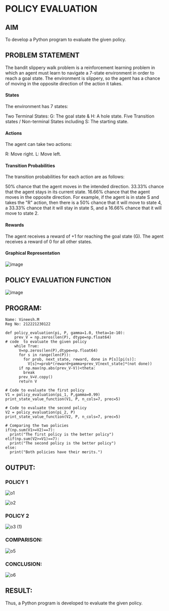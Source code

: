 # POLICY EVALUATION

## AIM
To develop a Python program to evaluate the given policy.

## PROBLEM STATEMENT
The bandit slippery walk problem is a reinforcement learning problem in which an agent must learn to navigate a 7-state environment in order to reach a goal state. The environment is slippery, so the agent has a chance of moving in the opposite direction of the action it takes.

#### States
The environment has 7 states:

Two Terminal States: G: The goal state & H: A hole state.
Five Transition states / Non-terminal States including S: The starting state.
#### Actions
The agent can take two actions:

R: Move right.
L: Move left.
#### Transition Probabilities
The transition probabilities for each action are as follows:

50% chance that the agent moves in the intended direction.
33.33% chance that the agent stays in its current state.
16.66% chance that the agent moves in the opposite direction.
For example, if the agent is in state S and takes the "R" action, then there is a 50% chance that it will move to state 4, a 33.33% chance that it will stay in state S, and a 16.66% chance that it will move to state 2.

#### Rewards
The agent receives a reward of +1 for reaching the goal state (G). The agent receives a reward of 0 for all other states.

#### Graphical Representation
![image](https://github.com/Vineesh-AI-DS/rl-policy-evaluation/assets/93427254/468358fc-d3bd-4a04-9bc4-73a49cc148af)



## POLICY EVALUATION FUNCTION
![image](https://github.com/Vineesh-AI-DS/rl-policy-evaluation/assets/93427254/fd744e04-f91a-4442-bed3-314a79f7d61d)


## PROGRAM:

```
Name: Vineesh.M
Reg No: 212221230122
```

```
def policy_evaluation(pi, P, gamma=1.0, theta=1e-10):
    prev_V = np.zeros(len(P), dtype=np.float64)
# code  to evaluate the given policy
    while True:
      V=np.zeros(len(P),dtype=np.float64)
      for s in range(len(P)):
        for prob, next_state, reward, done in P[s][pi(s)]:
          V[s]+=prob*(reward+gamma+prev_V[next_state]*(not done))
      if np.max(np.abs(prev_V-V))<theta:
        break
      prev_V=V.copy()
      return V

# Code to evaluate the first policy
V1 = policy_evaluation(pi_1, P,gamma=0.99)
print_state_value_function(V1, P, n_cols=7, prec=5)

# Code to evaluate the second policy
V2 = policy_evaluation(pi_2, P)
print_state_value_function(V2, P, n_cols=7, prec=5)

# Comparing the two policies
if(np.sum(V1>=V2)==7):
  print("The first policy is the better policy")
elif(np.sum(V2>=V1)==7):
  print("The second policy is the better policy")
else:
  print("Both policies have their merits.")

```

## OUTPUT:
### POLICY 1
![o1](https://github.com/Vineesh-AI-DS/rl-policy-evaluation/assets/93427254/16bce42f-c325-4998-8519-969130122cef)

![o2](https://github.com/Vineesh-AI-DS/rl-policy-evaluation/assets/93427254/7c6de7a3-83f8-4ddb-8ec4-5db25f3c351a)


### POLICY 2


![o3 (1)](https://github.com/Vineesh-AI-DS/rl-policy-evaluation/assets/93427254/656e5e05-d6b5-4792-bd1d-4dfd047200a6)



### COMPARISON:

![o5](https://github.com/Vineesh-AI-DS/rl-policy-evaluation/assets/93427254/8daeb62c-e716-4e94-a5e7-9493844317d9)

### CONCLUSION:

![o6](https://github.com/Vineesh-AI-DS/rl-policy-evaluation/assets/93427254/63053262-a15d-4e0e-b72d-1d366ce0742f)


## RESULT:
Thus, a Python program is developed to evaluate the given policy.
